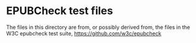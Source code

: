 # EPUBCheck test files

The files in this directory are from, or possibly derived from, the
files in the W3C epubcheck test suite, https://github.com/w3c/epubcheck

